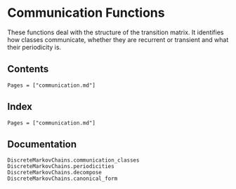 # Communication Functions

These functions deal with the structure of the transition matrix. It identifies how classes communicate, whether they are recurrent or transient and what their periodicity is.

## Contents

```@contents
Pages = ["communication.md"]
```

## Index

```@index
Pages = ["communication.md"]
```

## Documentation

```@docs
DiscreteMarkovChains.communication_classes
DiscreteMarkovChains.periodicities
DiscreteMarkovChains.decompose
DiscreteMarkovChains.canonical_form
```
